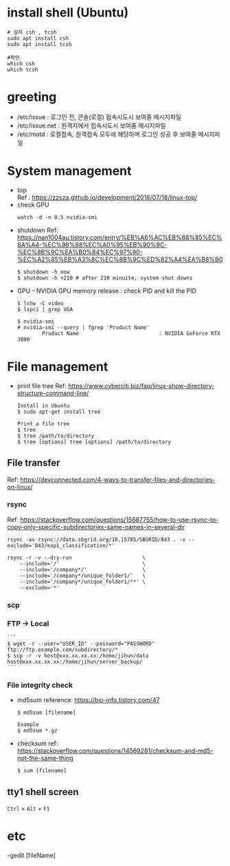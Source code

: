 # install shell (Ubuntu)
```
# 설치 csh , tcsh 
sudo apt install csh
sudo apt install tcsh

#확인
which csh
which tcsh
```

# greeting
- /etc/issue : 로그인 전, 콘솔(로컬) 접속시도시 보여줄 메시지파일
- /etc/issue.net : 원격지에서 접속시도시 보여줄 메시지파일
- /etc/motd : 로컬접속, 원격접속 모두에 해당하며 로그인 성공 후 보여줄 메시지파일


# System management
- top  
	Ref : https://zzsza.github.io/development/2018/07/18/linux-top/
- check GPU
	```
	watch -d -n 0.5 nvidia-smi
	```
- shutdown
	Ref: https://nan1004au.tistory.com/entry/%EB%A6%AC%EB%88%85%EC%8A%A4-%EC%98%88%EC%A0%95%EB%90%9C-%EC%8B%9C%EA%B0%84%EC%97%90-%EC%A2%85%EB%A3%8C%EC%8B%9C%ED%82%A4%EA%B8%B0
	```
	$ shutdown -h now
	$ shutdown -h +210 # after 210 minuite, system shut downs
	```
- GPU - NVIDIA
	GPU memory release : check PID and kill the PID
	```
	$ lshw -C video
	$ lspci | grep VGA

	$ nvidia-smi
	# nvidia-smi --query | fgrep 'Product Name'
			Product Name                          : NVIDIA GeForce RTX 3090
	```

# File management
- print file tree
	Ref: https://www.cyberciti.biz/faq/linux-show-directory-structure-command-line/
	```
	Install in Ubuntu
	$ sudo apt-get install tree
	
	Print a file tree
	$ tree
	$ tree /path/to/directory
	$ tree [options] tree [options] /path/to/directory
	```

## File transfer
Ref: https://devconnected.com/4-ways-to-transfer-files-and-directories-on-linux/
### rsync
Ref: https://stackoverflow.com/questions/15687755/how-to-use-rsync-to-copy-only-specific-subdirectories-same-names-in-several-dir

```
rsync -av rsync://data.sbgrid.org/10.15785/SBGRID/843 . -v --exclude='843/exp1_classification/*'
```

```
rsync -r -v --dry-run                       \
	--include='/'                           \
	--include='/company*/'                  \
	--include='/company*/unique_folder1/'   \
	--include='/company*/unique_folder1/**' \
	--exclude='*'
```
	
### scp
### FTP -> Local  
	
	```
	$ wget -r --user="USER_ID" --password="PASSWORD"  ftp://ftp.example.com/subdirectory/*
	$ scp -r -v host@xxx.xx.xx.xx:/home/jihun/data host@xxx.xx.xx.xx:/home/jihun/server_backup/
	```
### File integrity check
- md5sum
	reference: https://bio-info.tistory.com/47  
	```
	$ md5sum [filename]

	Example
	$ md5sum *.gz
	```

- checksum
	ref: https://stackoverflow.com/questions/14569281/checksum-and-md5-not-the-same-thing  
	```
	$ sum [filename]
	```




## tty1 shell screen
`Ctrl` + `Alt` + `F1`

# etc
-gedit [fileName]
